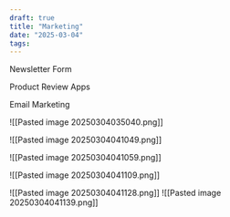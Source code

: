 ```yaml
---
draft: true
title: "Marketing"
date: "2025-03-04"
tags: 
---
```

Newsletter Form

Product Review Apps

Email Marketing


![[Pasted image 20250304035040.png]]





![[Pasted image 20250304041049.png]]

![[Pasted image 20250304041059.png]]

![[Pasted image 20250304041109.png]]

![[Pasted image 20250304041128.png]]
![[Pasted image 20250304041139.png]]